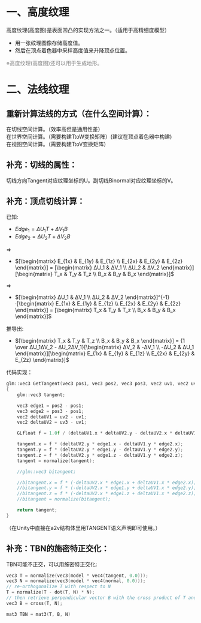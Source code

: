 # 一、高度纹理  

高度纹理(高度图)是表面凹凸的实现方法之一。（适用于高精细度模型） 

- 用一张纹理图像存储高度值。
- 然后在顶点着色器中采样高度值来升降顶点位置。 

<span style="color:grey">※高度纹理(高度图)还可以用于生成地形。</span>  

# 二、法线纹理  

## 重新计算法线的方式（在什么空间计算）：
在切线空间计算。（效率高但是通用性差）  
在世界空间计算。（需要构建TtoW变换矩阵）(建议在顶点着色器中构建)  
在视图空间计算。（需要构建TtoV变换矩阵）  

## 补充：切线的属性：

切线方向Tangent对应纹理坐标的U。副切线Binormal对应纹理坐标的V。

## 补充：顶点切线计算：

已知:  
- $Edge_1 = ΔU_1T + ΔV_1B$  
- $Edge_2 = ΔU_2T + ΔV_2B$  

=>  
- $[\begin{matrix} E_{1x} & E_{1y} & E_{1z} \\ E_{2x} & E_{2y} & E_{2z} \end{matrix}] = [\begin{matrix} ΔU_1 & ΔV_1 \\ ΔU_2 & ΔV_2 \end{matrix}][\begin{matrix} T_x & T_y & T_z \\ B_x & B_y & B_x \end{matrix}]$  

=>  
- $[\begin{matrix} ΔU_1 & ΔV_1 \\ ΔU_2 & ΔV_2 \end{matrix}]^{-1}·[\begin{matrix} E_{1x} & E_{1y} & E_{1z} \\ E_{2x} & E_{2y} & E_{2z} \end{matrix}] = [\begin{matrix} T_x & T_y & T_z \\ B_x & B_y & B_x \end{matrix}]$  

推导出:  
- $[\begin{matrix} T_x & T_y & T_z \\ B_x & B_y & B_x \end{matrix}] = {1 \over ΔU_1ΔV_2 - ΔU_2ΔV_1}[\begin{matrix} ΔV_2 & -ΔV_1 \\ -ΔU_2 & ΔU_1 \end{matrix}][\begin{matrix} E_{1x} & E_{1y} & E_{1z} \\ E_{2x} & E_{2y} & E_{2z} \end{matrix}]$  

代码实现：  
```CPP
glm::vec3 GetTangent(vec3 pos1, vec3 pos2, vec3 pos3, vec2 uv1, vec2 uv2, vec2 uv3, vec3 normal)
{
	glm::vec3 tangent;

	vec3 edge1 = pos2 - pos1;
	vec3 edge2 = pos3 - pos1;
	vec2 deltaUV1 = uv2 - uv1;
	vec2 deltaUV2 = uv3 - uv1;

	GLfloat f = 1.0f / (deltaUV1.x * deltaUV2.y - deltaUV2.x * deltaUV1.y);

	tangent.x = f * (deltaUV2.y * edge1.x - deltaUV1.y * edge2.x);
	tangent.y = f * (deltaUV2.y * edge1.y - deltaUV1.y * edge2.y);
	tangent.z = f * (deltaUV2.y * edge1.z - deltaUV1.y * edge2.z);
	tangent = normalize(tangent);

	//glm::vec3 bitangent;

	//bitangent.x = f * (-deltaUV2.x * edge1.x + deltaUV1.x * edge2.x);
	//bitangent.y = f * (-deltaUV2.x * edge1.y + deltaUV1.x * edge2.y);
	//bitangent.z = f * (-deltaUV2.x * edge1.z + deltaUV1.x * edge2.z);
	//bitangent = normalize(bitangent);

	return tangent;
}
```
（在Unity中直接在a2v结构体里用TANGENT语义声明即可使用。）

## 补充：TBN的施密特正交化：

TBN可能不正交，可以用施密特正交化:  
```CPP
vec3 T = normalize(vec3(model * vec4(tangent, 0.0)));
vec3 N = normalize(vec3(model * vec4(normal, 0.0)));
// re-orthogonalize T with respect to N
T = normalize(T - dot(T, N) * N);
// then retrieve perpendicular vector B with the cross product of T and N
vec3 B = cross(T, N);

mat3 TBN = mat3(T, B, N)
```



